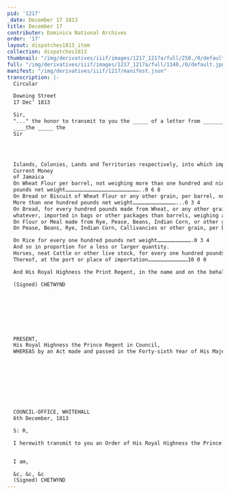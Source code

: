 ```yaml
---
pid: '1217'
_date: December 17 1813
title: December 17
contributer: Dominica National Archives
order: '17'
layout: dispatches1813_item
collection: dispatches1813
thumbnail: "/img/derivatives/iiif/images/1217_1217a/full/250,/0/default.jpg"
full: "/img/derivatives/iiif/images/1217_1217a/full/1140,/0/default.jpg"
manifest: "/img/derivatives/iiif/1217/manifest.json"
transcription: |-
  Circular

  Downing Street
  17 Dec’ 1813

  Sir,
  "..." the honor to transmit to you the _____ of a letter from ________ ______, including an order _____ by his Royal Highness the Prince _____ in Council on the 30th ______, _____ the Importation and Exportation of Grain and _____, the articles _____ _____ ______ and from this majority ______ ______ in the West Indies, and the ______ of South America, subject to the _____ ______and the ______ thereby improved. ______ to derive that you will cause the _____ order to the duly observe within the Colony under your Government.
  ____the _____ the
  Sir




  Islands, Colonies, Lands and Territories respectively, into which importation as aforesaid shall be made, of Rum and Molasses, and of any other articles, goods and commodities whatsoever, except Sugar, Indigo, Cotton Wool, Coffee and Cocoa; provided always that such articles so to be imported shall be of the growth or produce of the Country to which the Ship or Vessel importing the same shall belong; provided also that such Ships or Vessels shall duly enter into, report and deliver their respective Cargoes, and reload at such Ports only where regular Custom-houses shall have been established. But it is His Royal Highness’s Pleasure nevertheless, and His Royal Highness in the name and on the behalf of His Majesty, and by and with the advice aforesaid, is further pleased to order, and it is hereby ordered, that nothing herein before contained shall be construed to permit the importation of Corn, Grain, Meal, Flour, Bran, Biscuit, Pulse, Rice, Horses, Mules, neat Cattle, Sheep, Hogs, or any other species of live stock and live provisions into any of the said Islands, Lands or Territories in which there shall not be at the time when such articles shall be brought for importation the following duties on such articles being of the growth or produce of the United States of America, namely:-
  Current Money
  of Jamaica
  On Wheat Flour per barrel, not weighing more than one hundred and ninety six
  pounds net weight………………………………………………………………..0 6 8
  On Bread or Biscuit of Wheat Flour or any other grain, per barrel, not weighing
  More than one hundred pounds net weight……………………………………...0 3 4
  On Bread, for every hundred pounds made from Wheat, or any other grain
  whatever, imported in bags or other packages than barrels, weighing as __________________________________..........................................................0 3 4
  On Flour or Meal made from Rye, Pease, Beans, Indian Corn, or other grain than wheat, per barrel, not weighing more than one hundred and ninety-six pounds…………...0 3 4
  On Pease, Beans, Rye, Indian Corn, Callivancies or other grain, per bushel…..0 0 10

  On Rice for every one hundred pounds net weight…………………………….0 3 4
  And so in proportion for a less or larger quantity.
  Horses, neat Cattle or other live stock, for every one hundred pounds of the value
  Thereof, at the port or place of importation…………………………………10 0 0

  And His Royal Highness the Print Regent, in the name and on the behalf of His Majesty, by and with the advice of His Majesty’s Privy Council, is further pleased to order, and doth hereby order, that, notwithstanding anything hereinbefore contained, the said permission and authority to Import and Export, shall cease and determine, or be varied or altered, before the expiration of the abovementioned period of Twelve Months, at the expiration of Six Months after notification in the London Gazette of any Order of His Royal Highness, by and with the advice of His Majesty’s Privy Council, for revoking, varying, or altering such permission or authority, or shall cease and determine at the expiration of Six Months, after the ratification of a definitive treaty of peace.

  (Signed) CHETWYND








  PRESENT,
  His Royal Highness the Prince Regent in Council,
  WHEREAS by an Act made and passed in the Forty-sixth Year of His Majesty’s Reign, intitled, “An Act for authorizing His Majesty in Council to allow during “the present War, and for six Months after the ratification of a definitive Treaty of “Peace, the importation and exportation of certain goods and commodities in Neutral “Ships, into and from His Majesty’s Territories in the West Indies and Continent of “South America,” It was enacted, that from and after the passing of the said Act, it should and might be lawful for His Majesty, his Heirs and Successors, by and with the advice of his and their Privy Council, to permit or to authorize the Governors of the said Islands and Territories, in such manner and under such restrictions, ad to His Majesty, by and with the advice of his Privy Council should seem fit, to permit, when the necessity of the case should appear to His Majesty, with the advice of His Privy Council to require it, from time to time during the present War, and for six months after the ratification of a definitive Treaty of peace, the importation into, and the exportation from, any Island in the West Indies( in which description the Bahama Islands and the Bermuda or Somer Islands are included) or any Lands or Territories on the Continent of South America, to His Majesty belonging, of any such articles, foods and commodities, as should be mentioned in such orders of His Majesty in Council__ Council in ____ ____ _____ ______ ____ the Subjects of any State in amity with His Majesty, in such manner as His Majesty, his Heirs and Successors, by and with the advice aforesaid should direct, provided such Ships or Vessels should duly enter into, report, and deliver their respective cargoes, and reload at ____ Ports only where regular Custom-houses should have been established. And, whereas it appears at present, to be necessary to permit for a limited time subject to be sooner terminated, varied, or altered as herein after provided, the importation into, and exportation from, the Islands and Territories of His Majesty in the West Indies (including the Bahama Islands and the Bermuda or Somer Islands) and the Lands and Territories on the Continent of South America, to His Majesty belonging, of certain articles, goods, and commodities herein after mentioned, in any Ships or Vessels belonging to the subjects of any State in amity with His Majesty; His Royal Highness the Prince Regent is thereupon pleased, in the name and on the behalf His Majesty, and by and with the advice of His Majesty’s Privy Council, to order, and doth hereby order, that the Governors and Lieutenant-Governors of His Majesty’s Islands and Colonies in the West Indies, (in which description the Bahama Islands and the Bermuda, or Somer Islands are included) and of any Lands or Territories on the Continent of ASouth America, to His Majesty belonging, and each and every such Governors and Lieutenant-Governors shall be authorized, and they and each and every one of them, are hereby authorized to permit for Twelve Months from the date hereof, subject to be sooner terminated, varied and altered, as in herein after provided in any Ships or Vessels belonging to the Subjects of any State in amity with His Majesty, the importation into the said Islands, Colonies, Lands and Territories respectively, of Corn, Grain, Meal, Flour, Bran, Biscuit, Pulse, Rice, Horses, Mules, neat Cattle, Sheep, Hogs and every other species of live stock and live provisions; and also the exportation from the said Islands.









  COUNCIL-OFFICE, WHITEHALL
  6th December, 1813

  S: R,

  I herewith transmit to you an Order of His Royal Highness the Prince Regent is Council, permitting the Importation and Exportation of Grain, and certain other articles of provision, &c, into and from His Majesty’s Islands in the West Indies and the Territories on the Continent of South America, in Vessels belonging to States in amity with His Majesty, to be in force during Twelve Months, subject to be sooner terminated, varied or altered; and I am to desire that you will lay the said Order before Earl Bathurst, that his Lordship may cause the same to be transmitted to the Governors of His Majesty’s said Islands and Territories accordingly.


  I am,

  &c, &c, &c
  (Signed) CHETWYND
---
```

